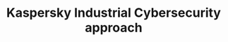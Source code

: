 ---
title: Kaspersky Industrial Cybersecurity approach
permalink: "/expo/presentations/anton-shipulin/"
layout: expotalk
speaker:
- name: Anton Shipulin
  role: Global Presales Manager
  work: Kaspersky Lab
  image: anton-shipulin.png
id: expotalk
---